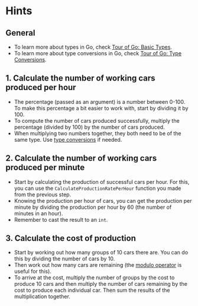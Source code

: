 # Hints

## General

- To learn more about types in Go, check [Tour of Go: Basic Types][basic types].
- To learn more about type conversions in Go, check [Tour of Go: Type Conversions][type conversions].

## 1. Calculate the number of working cars produced per hour

- The percentage (passed as an argument) is a number between 0-100. To make this percentage a bit easier to work with, start by dividing it by 100.
- To compute the number of cars produced successfully, multiply the percentage (divided by 100) by the number of cars produced.
- When multiplying two numbers together, they both need to be of the same type. Use [type conversions][type conversions] if needed.

## 2. Calculate the number of working cars produced per minute

- Start by calculating the production of successful cars per hour. For this, you can use the `CalculateProductionRatePerHour` function you made from the previous step.
- Knowing the production per hour of cars, you can get the production per minute by dividing the production per hour by 60 (the number of minutes in an hour).
- Remember to cast the result to an `int`.

## 3. Calculate the cost of production

- Start by working out how many groups of 10 cars there are. You can do this by dividing the number of cars by 10.
- Then work out how many cars are remaining (the [modulo operator][modulo operator] is useful for this).
- To arrive at the cost, multiply the number of groups by the cost to produce 10 cars and then multiply the number of cars remaining by the cost to produce each individual car. Then sum the results of the multiplication together.

[basic types]: https://tour.golang.org/basics/11
[type conversions]: https://tour.golang.org/basics/13
[modulo operator]: https://golangbyexample.com/remainder-modulus-go-golang/
